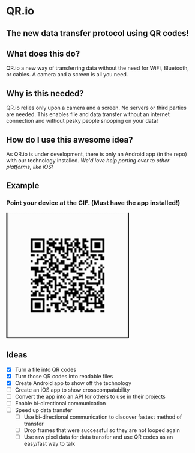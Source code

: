 # QR.io
## The new data transfer protocol using QR codes!

## What does this do?

QR.io a new way of transferring data without the need for WiFi, Bluetooth, or cables.
A camera and a screen is all you need.

## Why is this needed?

QR.io relies only upon a camera and a screen. No servers or third parties are needed.
This enables file and data transfer without an internet connection and without pesky people snooping on your data!

## How do I use this awesome idea?

As QR.io is under development, there is only an Android app (in the repo) with our technology installed.
*We'd love help porting over to other platforms, like iOS!*

## Example
### Point your device at the GIF. (Must have the app installed!)

![](GitHubExample.gif)

## Ideas

- [x] Turn a file into QR codes
- [x] Turn those QR codes into readable files
- [x] Create Android app to show off the technology
- [ ] Create an iOS app to show crosscompatability
- [ ] Convert the app into an API for others to use in their projects
- [ ] Enable bi-directional communication
- [ ] Speed up data transfer
  - [ ] Use bi-directional communication to discover fastest method of transfer
  - [ ] Drop frames that were successful so they are not looped again
  - [ ] Use raw pixel data for data transfer and use QR codes as an easy/fast way to talk
